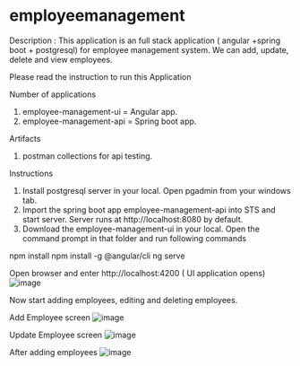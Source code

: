 # employeemanagement

Description :
This application is an full stack application ( angular +spring boot + postgresql) for employee management system. We can add, update, delete and view employees.

Please read the instruction to run this Application

Number of applications
1) employee-management-ui  = Angular app.
2) employee-management-api = Spring boot app.

Artifacts
1) postman collections for api testing.

Instructions
1) Install postgresql server in your local. Open pgadmin from your windows tab.
2) Import the spring boot app employee-management-api into STS and start server. Server runs at http://localhost:8080 by default.
3) Download the employee-management-ui in your local. Open the command prompt in that folder and run following commands

npm install
npm install -g @angular/cli
ng serve

Open browser and enter http://localhost:4200  ( UI application opens)
![image](https://user-images.githubusercontent.com/98563243/151461617-6654e279-d6a4-4edb-979d-6e7619cf1c3b.png)

Now start adding employees, editing and deleting employees.

Add Employee screen
![image](https://user-images.githubusercontent.com/98563243/151465098-7c8f7dd5-6bf5-41b9-9cba-6209076367cd.png)

Update Employee screen
![image](https://user-images.githubusercontent.com/98563243/151465156-b50a742b-81b5-4de9-85d9-fa5b5e23fe2a.png)

After adding employees
![image](https://user-images.githubusercontent.com/98563243/151465025-64f2f916-db2b-4c0e-b114-8d528e5d2d05.png)
